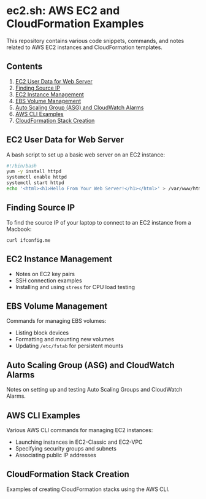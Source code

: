 





# ec2.sh: AWS EC2 and CloudFormation Examples

This repository contains various code snippets, commands, and notes related to AWS EC2 instances and CloudFormation templates.

## Contents

1. [EC2 User Data for Web Server](#ec2-user-data-for-web-server)
2. [Finding Source IP](#finding-source-ip)
3. [EC2 Instance Management](#ec2-instance-management)
4. [EBS Volume Management](#ebs-volume-management)
5. [Auto Scaling Group (ASG) and CloudWatch Alarms](#auto-scaling-group-asg-and-cloudwatch-alarms)
6. [AWS CLI Examples](#aws-cli-examples)
7. [CloudFormation Stack Creation](#cloudformation-stack-creation)

## EC2 User Data for Web Server

A bash script to set up a basic web server on an EC2 instance:

```bash
#!/bin/bash
yum -y install httpd
systemctl enable httpd
systemctl start httpd
echo '<html><h1>Hello From Your Web Server!</h1></html>' > /var/www/html/index.html
```

## Finding Source IP

To find the source IP of your laptop to connect to an EC2 instance from a Macbook:

```
curl ifconfig.me
```

## EC2 Instance Management

- Notes on EC2 key pairs
- SSH connection examples
- Installing and using `stress` for CPU load testing

## EBS Volume Management

Commands for managing EBS volumes:

- Listing block devices
- Formatting and mounting new volumes
- Updating `/etc/fstab` for persistent mounts

## Auto Scaling Group (ASG) and CloudWatch Alarms

Notes on setting up and testing Auto Scaling Groups and CloudWatch Alarms.

## AWS CLI Examples

Various AWS CLI commands for managing EC2 instances:

- Launching instances in EC2-Classic and EC2-VPC
- Specifying security groups and subnets
- Associating public IP addresses

## CloudFormation Stack Creation

Examples of creating CloudFormation stacks using the AWS CLI.

